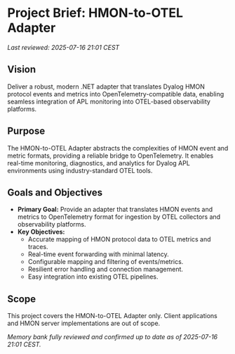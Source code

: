 # Project Brief: HMON-to-OTEL Adapter

_Last reviewed: 2025-07-16 21:01 CEST_

## Vision
Deliver a robust, modern .NET adapter that translates Dyalog HMON protocol events and metrics into OpenTelemetry-compatible data, enabling seamless integration of APL monitoring into OTEL-based observability platforms.

## Purpose
The HMON-to-OTEL Adapter abstracts the complexities of HMON event and metric formats, providing a reliable bridge to OpenTelemetry. It enables real-time monitoring, diagnostics, and analytics for Dyalog APL environments using industry-standard OTEL tools.

## Goals and Objectives

- **Primary Goal:** Provide an adapter that translates HMON events and metrics to OpenTelemetry format for ingestion by OTEL collectors and observability platforms.
- **Key Objectives:**
  - Accurate mapping of HMON protocol data to OTEL metrics and traces.
  - Real-time event forwarding with minimal latency.
  - Configurable mapping and filtering of events/metrics.
  - Resilient error handling and connection management.
  - Easy integration into existing OTEL pipelines.

## Scope
This project covers the HMON-to-OTEL Adapter only. Client applications and HMON server implementations are out of scope.

_Memory bank fully reviewed and confirmed up to date as of 2025-07-16 21:01 CEST._
